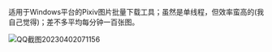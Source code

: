 适用于Windows平台的Pixiv图片批量下载工具；虽然是单线程，但效率蛮高的(我自己觉得)；差不多平均每分钟一百张图。

![QQ截图20230402071156](https://user-images.githubusercontent.com/72508351/229320169-b8a9c250-8d15-46d8-b78b-982e7be0366e.png)
